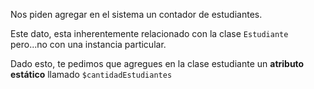 Nos piden agregar en el sistema un contador de estudiantes.

Este dato, esta inherentemente relacionado con la clase `Estudiante` pero...no con una instancia particular.

Dado esto, te pedimos que agregues en la clase estudiante un **atributo estático** llamado `$cantidadEstudiantes`